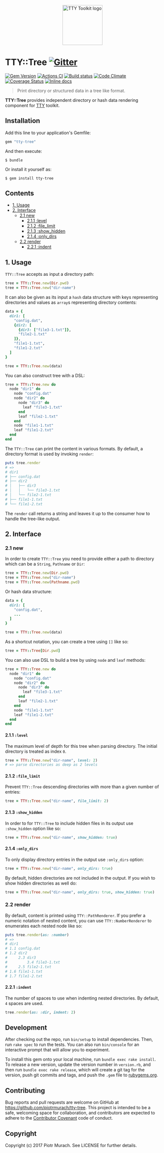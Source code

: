 <div align="center">
  <a href="https://ttytoolkit.org" target="_blank"><img width="130" src="https://github.com/piotrmurach/tty/raw/master/images/tty.png" alt="TTY Toolkit logo" /></a>
</div>

# TTY::Tree [![Gitter](https://badges.gitter.im/Join%20Chat.svg)][gitter]

[![Gem Version](https://badge.fury.io/rb/tty-tree.svg)][gem]
[![Actions CI](https://github.com/piotrmurach/tty-tree/workflows/CI/badge.svg?branch=master)][gh_actions_ci]
[![Build status](https://ci.appveyor.com/api/projects/status/q3s4gagj8xnospw4?svg=true)][appveyor]
[![Code Climate](https://codeclimate.com/github/piotrmurach/tty-tree/badges/gpa.svg)][codeclimate]
[![Coverage Status](https://coveralls.io/repos/github/piotrmurach/tty-tree/badge.svg)][coverage]
[![Inline docs](http://inch-ci.org/github/piotrmurach/tty-tree.svg?branch=master)][inchpages]

[gitter]: https://gitter.im/piotrmurach/tty
[gem]: http://badge.fury.io/rb/tty-tree
[gh_actions_ci]: https://github.com/piotrmurach/tty-tree/actions?query=workflow%3ACI
[appveyor]: https://ci.appveyor.com/project/piotrmurach/tty-tree
[codeclimate]: https://codeclimate.com/github/piotrmurach/tty-tree
[coverage]: https://coveralls.io/github/piotrmurach/tty-tree
[inchpages]: http://inch-ci.org/github/piotrmurach/tty-tree

> Print directory or structured data in a tree like format.

**TTY::Tree** provides independent directory or hash data rendering component for [TTY](https://github.com/piotrmurach/tty) toolkit.

## Installation

Add this line to your application's Gemfile:

```ruby
gem "tty-tree"
```

And then execute:

    $ bundle

Or install it yourself as:

    $ gem install tty-tree

## Contents

* [1. Usage](#1-usage)
* [2. Interface](#2-interface)
  * [2.1 new](#21-new)
    * [2.1.1 :level](#211-level)
    * [2.1.2 :file_limit](#212-file_limit)
    * [2.1.3 :show_hidden](#213-show_hidden)
    * [2.1.4 :only_dirs](#214-only_dirs)
  * [2.2 render](#22-render)
    * [2.2.1 :indent](#221-indent)

## 1. Usage

`TTY::Tree` accepts as input a directory path:

```ruby
tree = TTY::Tree.new(Dir.pwd)
tree = TTY::Tree.new("dir-name")
```

It can also be given as its input a `hash` data structure with keys representing directories and values as `array`s representing directory contents:

```ruby
data = {
  dir1: [
    "config.dat",
    {dir2: [
      {dir3: ["file3-1.txt"]},
      "file2-1.txt"
    ]},
    "file1-1.txt",
    "file1-2.txt"
  ]
}

tree = TTY::Tree.new(data)
```

You can also construct tree with a DSL:

```ruby
tree = TTY::Tree.new do
  node "dir1" do
    node "config.dat"
    node "dir2" do
      node "dir3" do
        leaf "file3-1.txt"
      end
      leaf "file2-1.txt"
    end
    node "file1-1.txt"
    leaf "file1-2.txt"
  end
end
```

The `TTY::Tree` can print the content in various formats. By default, a directory format is used by invoking `render`:

```ruby
puts tree.render
# =>
# dir1
# ├── config.dat
# ├── dir2
# │   ├── dir3
# │   │   └── file3-1.txt
# │   └── file2-1.txt
# ├── file1-1.txt
# └── file1-2.txt
```

The `render` call returns a string and leaves it up to the consumer how to handle the tree-like output.

## 2. Interface

### 2.1 new

In order to create `TTY::Tree` you need to provide either a path to directory which can be a `String`, `Pathname` or `Dir`:

```ruby
tree = TTY::Tree.new(Dir.pwd)
tree = TTY::Tree.new("dir-name")
tree = TTY::Tree.new(Pathname.pwd)
```

Or hash data structure:

```ruby
data = {
  dir1: [
    "config.dat",
    ...
  ]
}

tree = TTY::Tree.new(data)
```

As a shortcut notation, you can create a tree using `[]` like so:

```ruby
tree = TTY::Tree[Dir.pwd]
```

You can also use DSL to build a tree by using `node` and `leaf` methods:

```ruby
tree = TTY::Tree.new do
  node "dir1" do
    node "config.dat"
    node "dir2" do
      node "dir3" do
        leaf "file3-1.txt"
      end
      leaf "file2-1.txt"
    end
    node "file1-1.txt"
    leaf "file1-2.txt"
  end
end
```

#### 2.1.1 `:level`

The maximum level of depth for this tree when parsing directory. The initial directory is treated as index `0`.

```ruby
tree = TTY::Tree.new("dir-name", level: 2)
# => parse directories as deep as 2 levels
```

#### 2.1.2 `:file_limit`

Prevent `TTY::Tree` descending directories with more than a given number of entries:

```ruby
tree = TTY::Tree.new("dir-name", file_limit: 2)
```

#### 2.1.3 `:show_hidden`

In order to for `TTY::Tree` to include hidden files in its output use `:show_hidden` option like so:

```ruby
tree = TTY::Tree.new("dir-name", show_hidden: true)
```

#### 2.1.4 `:only_dirs`

To only display directory entries in the output use `:only_dirs` option:

```ruby
tree = TTY::Tree.new("dir-name", only_dirs: true)
```

By default, hidden directories are not included in the output. If you wish to show hidden directories as well do:

```ruby
tree = TTY::Tree.new("dir-name", only_dirs: true, show_hidden: true)
```

### 2.2 render

By default, content is printed using `TTY::PathRenderer`. If you prefer a numeric notation of nested content, you can use `TTY::NumberRenderer` to enumerates each nested node like so:

```ruby
puts tree.render(as: :number)
# =>
# dir1
# 1.1 config.dat
# 1.2 dir2
#     2.3 dir3
#         3.4 file3-1.txt
#     2.5 file2-1.txt
# 1.6 file1-1.txt
# 1.7 file1-2.txt
```

#### 2.2.1 `:indent`

The number of spaces to use when indenting nested directories. By default, `4` spaces are used.

```ruby
tree.render(as: :dir, indent: 2)
```

## Development

After checking out the repo, run `bin/setup` to install dependencies. Then, run `rake spec` to run the tests. You can also run `bin/console` for an interactive prompt that will allow you to experiment.

To install this gem onto your local machine, run `bundle exec rake install`. To release a new version, update the version number in `version.rb`, and then run `bundle exec rake release`, which will create a git tag for the version, push git commits and tags, and push the `.gem` file to [rubygems.org](https://rubygems.org).

## Contributing

Bug reports and pull requests are welcome on GitHub at https://github.com/piotrmurach/tty-tree. This project is intended to be a safe, welcoming space for collaboration, and contributors are expected to adhere to the [Contributor Covenant](http://contributor-covenant.org) code of conduct.

## Copyright

Copyright (c) 2017 Piotr Murach. See LICENSE for further details.
